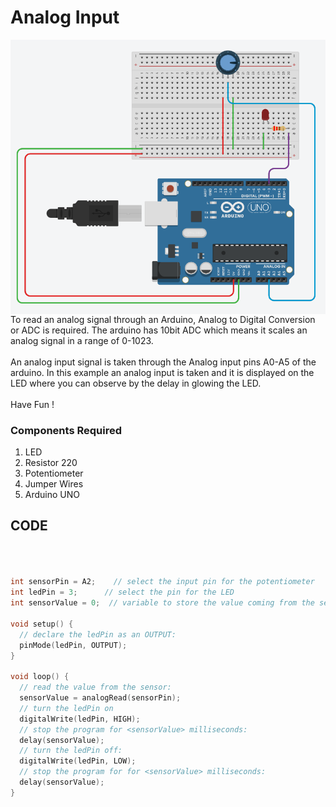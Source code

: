 <h1>Analog Input</h1>

<div>
    <img width=550 align=right src="https://github.com/Electroversity/Electroverse/blob/main/Basics%201/05-Analog%20Input/Analog%20Input.png">
    <p>To read an analog signal through an Arduino, Analog to Digital Conversion or ADC is required. The arduino has 10bit ADC which means it scales an analog signal in a range of 0-1023.<br><br>
      An analog input signal is taken through the Analog input pins A0-A5 of the arduino. In this example an analog input is taken and it is displayed on the LED where you can observe by the delay in glowing the LED.<br><br>
  Have Fun !</p>
    
  <h3>Components Required</h3>
  <ol>
    <li>LED</li>
    <li>Resistor 220</li>
    <li>Potentiometer</li>
    <li>Jumper Wires</li>
    <li>Arduino UNO</li>
  </ol>
    
</div>


  
## CODE
```C++



int sensorPin = A2;    // select the input pin for the potentiometer
int ledPin = 3;      // select the pin for the LED
int sensorValue = 0;  // variable to store the value coming from the sensor

void setup() {
  // declare the ledPin as an OUTPUT:
  pinMode(ledPin, OUTPUT);
}

void loop() {
  // read the value from the sensor:
  sensorValue = analogRead(sensorPin);
  // turn the ledPin on
  digitalWrite(ledPin, HIGH);
  // stop the program for <sensorValue> milliseconds:
  delay(sensorValue);
  // turn the ledPin off:
  digitalWrite(ledPin, LOW);
  // stop the program for for <sensorValue> milliseconds:
  delay(sensorValue);
}


```
